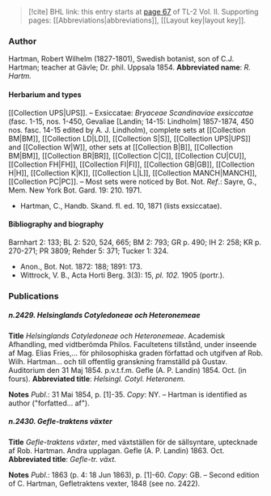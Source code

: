 > [!cite] BHL link: this entry starts at [page 67](https://www.biodiversitylibrary.org/page/33068309) of TL-2 Vol. II.
> Supporting pages: [[Abbreviations|abbreviations]], [[Layout key|layout key]].

### Author

Hartman, Robert Wilhelm (1827-1801), Swedish botanist, son of C.J. Hartman; teacher at Gävle; Dr. phil. Uppsala 1854. 
**Abbreviated name**: *R. Hartm.*

#### Herbarium and types

[[Collection UPS|UPS]]. – Exsiccatae: *Bryaceae Scandinaviae exsiccatae* (fasc. 1-15, nos. 1-450, Gevaliae \[Landin; 14-15: Lindholm\] 1857-1874, 450 nos. fasc. 14-15 edited by A. J. Lindholm), complete sets at [[Collection BM|BM]], [[Collection LD|LD]], [[Collection S|S]], [[Collection UPS|UPS]] and [[Collection W|W]], other sets at [[Collection B|B]], [[Collection BM|BM]], [[Collection BR|BR]], [[Collection C|C]], [[Collection CU|CU]], [[Collection FH|FH]], [[Collection FI|FI]], [[Collection GB|GB]], [[Collection H|H]], [[Collection K|K]], [[Collection L|L]], [[Collection MANCH|MANCH]], [[Collection PC|PC]]. – Most sets were noticed by Bot. Not.
*Ref*.: Sayre, G., Mem. New York Bot. Gard. 19: 210. 1971.
- Hartman, C., Handb. Skand. fl. ed. 10, 1871 (lists exsiccatae).

#### Bibliography and biography

Barnhart 2: 133; BL 2: 520, 524, 665; BM 2: 793; GR p. 490; IH 2: 258; KR p. 270-271; PR 3809; Rehder 5: 371; Tucker 1: 324.
- Anon., Bot. Not. 1872: 188; 1891: 173.
- Wittrock, V. B., Acta Horti Berg. 3(3): 15, *pl. 102.* 1905 (portr.).

### Publications

##### n.2429. Helsinglands Cotyledoneae och Heteronemeae

**Title**
*Helsinglands Cotyledoneae och Heteronemeae*. Academisk Afhandling, med vidtberömda Philos. Facultetens tillstånd, under inseende af Mag. Elias Fries,... för philosophiska graden författad och utgifven af Rob. Wilh. Hartman... och till offentlig granskning framställd pâ Gustav. Auditorium den 31 Maj 1854. p.v.t.f.m. Gefle (A. P. Landin) 1854. Oct. (in fours).
**Abbreviated title**: *Helsingl. Cotyl. Heteronem.*

**Notes**
*Publ*.: 31 Mai 1854, p. \[1\]-35. *Copy*: NY. – Hartman is identified as author ("forfatted... af").

##### n.2430. Gefle-traktens växter

**Title**
*Gefle-traktens växter*, med växtställen för de sällsyntare, uptecknade af Rob. Hartman. Andra upplagan. Gefle (A. P. Landin) 1863. Oct.
**Abbreviated title**: *Gefle-tr. växt.*

**Notes**
*Publ*.: 1863 (p. 4: 18 Jun 1863), p. \[1\]-60. *Copy*: GB. – Second edition of C. Hartman, Gefletraktens vexter, 1848 (see no. 2422).

